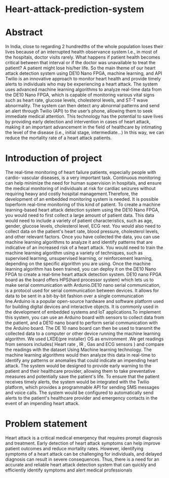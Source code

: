 # Heart-attack-prediction-system

# Abstract
In India, close to regarding 2 hundredths of the whole population loses their lives 
because of an interrupted health observance system I.e., in most of the hospitals, doctor 
visits rarely. What happens if patient health becomes critical between that interval or if the 
doctor was unavailable to treat the patient? A patient might lose his/her life. So the main 
theme of our heart attack detection system using DE10 Nano FPGA, machine learning, 
and API Twilio is an innovative approach to monitor heart health and provide timely alerts 
to individuals who may be experiencing a heart attack.
The system uses advanced machine learning algorithms to analyze real-time data from the 
DE10 Nano FPGA, which is capable of monitoring various vital signs such as heart rate, 
glucose levels, cholesterol levels, and ST-T wave abnormality. The system can then detect 
any abnormal patterns and send an alert through Twilio (API) to the user’s phone, allowing 
them to seek immediate medical attention.
    This technology has the potential to save lives by providing early detection and 
intervention in cases of heart attack, making it an important advancement in the field of 
healthcare by intimating the level of the disease (i.e., initial stage, intermediate...) In this 
way, we can reduce the mortality rate of a heart attack patients.
# Introduction of project
The real-time monitoring of heart failure patients, especially people with cardio-
vascular diseases, is a very important task. Continuous monitoring can help minimize the 
need for human supervision in hospitals, and ensure the medical monitoring of individuals 
at risk for cardiac seizures without requiring heavy and costly hospital 
management.Therefore, the development of an embedded monitoring system is needed. It 
is possible toperform real-time monitoring of this kind of patient.
To create a machine learning-based heart attack detection system using the DE10 Nano 
FPGA, you would need to first collect a large amount of patient data. This data would need 
to include a variety of patient characteristics, such as age, gender, glucose levels, 
cholesterol level, ECG rest. You would also need to collect data on the patient's heart rate, 
blood pressure, cholesterol levels, and other relevant factors.
Once you have collected the data, you can use machine learning algorithms to analyze it 
and identify patterns that are indicative of an increased risk of a heart attack. You would 
need to train the machine learning algorithm using a variety of techniques, such as 
supervised learning, unsupervised learning, or reinforcement learning, depending on the 
specific algorithm you are using.
Once the machine learning algorithm has been trained, you can deploy it on the DE10 
Nano FPGA to create a real-time heart attack detection system. DE10 nano FPGA board 
as the board offers HPS(hard processor system) which lets us to make serial 
communication with Ardunio.DE10 nano serial communication, is a protocol used for serial 
communication between devices. It allows for data to be sent in a bit-by-bit fashion over a 
single communication line.Arduino is a popular open-source hardware and software 
platform used for building digital devices and interactive objects. It is commonly used in the
development of embedded systems and IoT applications.To implement this system, you 
can use an Arduino board with sensors to collect data from the patient, and a DE10 nano 
board to perform serial communication with the Arduino board. The DE 10 nano board can 
then be used to transmit the collected data to a computer or other device running the 
machine learning algorithm.
We used LXDE(pre installer) OS as environment .We get readings from sensors includes( 
Heart rate , IR , Gas and ECG sensors ) and compare the readings with the dataset Using 
Machine learning technology. The machine learning algorithms would then analyze this 
data in real-time to identify any patterns or anomalies that could indicate an impending 
heart attack. The system would be designed to provide early warning to the patient and 
their healthcare provider, allowing them to take preventative measures and potentially 
save the patient's life.
To ensure that the patient receives timely alerts, the system would be integrated with the 
Twilio platform, which provides a programmable API for sending SMS messages and voice 
calls. The system would be configured to automatically send alerts to the patient's 
healthcare provider and emergency contacts in the event of an impending heart attack.
# Problem statement
Heart attack is a critical medical emergency that requires prompt diagnosis and 
treatment. Early detection of heart attack symptoms can help improve patient outcomes 
and reduce mortality rates. However, identifying symptoms of a heart attack can be 
challenging for individuals, and delayed diagnosis can result in severe consequences. 
Thus, there is a need for an accurate and reliable heart attack detection system that can 
quickly and efficiently identify symptoms and alert medical professionals
